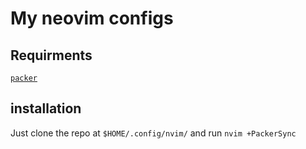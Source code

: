 # My neovim configs

## Requirments
[`packer`](https://github.com/wbthomason/packer.nvim#quickstart)

## installation

Just clone the repo at `$HOME/.config/nvim/` and run `nvim +PackerSync`
